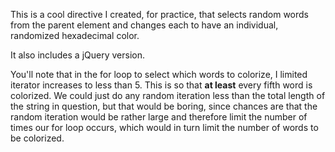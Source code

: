 This is a cool directive I created, for practice, that selects random words from the parent element and changes each to have an individual, randomized hexadecimal color.

It also includes a jQuery version.

You'll note that in the for loop to select which words to colorize, I limited iterator increases to less than 5. This is so that **at least** every fifth word is colorized. We could just do any random iteration less than the total length of the string in question, but that would be boring, since chances are that the random iteration would be rather large and therefore limit the number of times our for loop occurs, which would in turn limit the number of words to be colorized.
